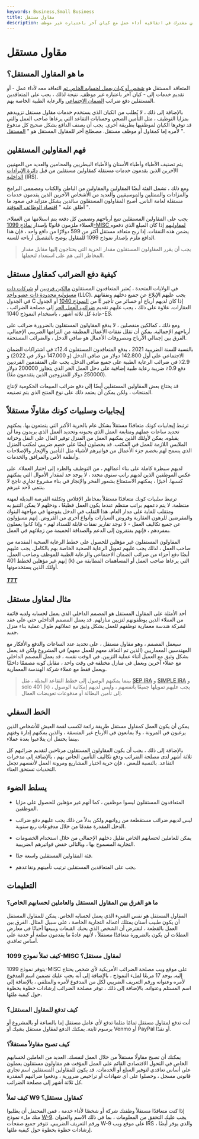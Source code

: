 ```yaml
---
keywords: Business,Small Business
title: مقاول مستقل
description: المتعاقد المستقل هو شخص أو كيان مشترك في اتفاقية أداء عمل مع كيان آخر باعتباره غير موظف.
---
```


# مقاول مستقل
## ما هو المقاول المستقل؟

المتعاقد المستقل هو [شخص أو كيان يعمل لحسابه الخاص تم](/self-employed-person) التعاقد معه لأداء عمل - أو تقديم خدمات إلى - كيان آخر باعتباره غير موظف. نتيجة لذلك ، يجب على المتعاقدين المستقلين دفع ضرائب [الضمان الاجتماعي](/oasdi) والرعاية الطبية الخاصة بهم.

بالإضافة إلى ذلك ، لا يُطلب من الكيان الذي يستخدم خدمات مقاول مستقل تزويدهم بمزايا التوظيف ، مثل التأمين الصحي وحسابات التقاعد التي يرعاها صاحب العمل والتي قد توفرها الكيان لموظفيها بطريقة أخرى. يجب أن يصنف الدافع بشكل صحيح كل مدفوع لأمره إما كمقاول أو موظف مستقل. مصطلح آخر للمقاول المستقل هو " [المستقل](/freelancer) ".

## فهم المقاولين المستقلين

يتم تصنيف الأطباء وأطباء الأسنان والأطباء البيطريين والمحامين والعديد من المهنيين الآخرين الذين يقدمون خدمات مستقلة كمقاولين مستقلين من قبل [دائرة الإيرادات الداخلية](/irs) (IRS).

ومع ذلك ، تشمل الفئة أيضًا المقاولين والمقاولين من الباطن والكتاب ومصممي البرامج والمزادات والممثلين والموسيقيين والعديد من الأشخاص الآخرين الذين يقدمون خدمات مستقلة لعامة الناس. أصبح المقاولون المستقلون سائدين بشكل متزايد في صعود ما أطلق عليه " [اقتصاد الوظائف المؤقتة](/freelance-economy) ".

يجب على المقاولين المستقلين تتبع أرباحهم وتضمين كل دفعة يتم استلامها من العملاء. العملاء ملزمون قانونًا بإصدار [نماذج 1099-MISC لمقاوليهم](/form1099-misc) إذا كان المبلغ الذي دفعوه يضمن هذه النفقات. إذا ربح متعاقد مستقل أكثر من 599 دولارًا من دافع واحد ، فإن هذا الدافع ملزم بإصدار نموذج 1099 للمقاول يوضح بالتفصيل أرباحه للسنة.

> يجب أن يقرر المقاولون المستقلون مقدار الحرية التي يحتاجون إليها مقابل مقدار المخاطر التي هم على استعداد لتحملها.

>

## كيفية دفع الضرائب كمقاول مستقل

في الولايات المتحدة ، يُعتبر المتعاقدون المستقلون [مالكين فرديين](/soleproprietorship) أو [شركات ذات مسؤولية محدودة ذات عضو واحد](/llc) (LLC). يجب عليهم الإبلاغ عن جميع دخلهم ونفقاتهم في الجدول C من [النموذج 1040](/1040) أو الجدول E إذا كان لديهم أرباح أو خسائر من تأجير العقارات. علاوة على ذلك ، يجب عليهم تقديم [ضرائب العمل الحر](/estimated-tax) إلى مصلحة الضرائب ، عادة كل ثلاثة أشهر ، باستخدام النموذج 1040-ES.

ومع ذلك ، كمالكين منفصلين ، لا يدفع المقاولون المستقلون بالضرورة ضرائب على أرباحهم الإجمالية. يمكن أن تقلل نفقات الأعمال المطبقة من التزامها الضريبي الإجمالي. الفرق بين إجمالي الأرباح ومصروفات الأعمال هو صافي الدخل ، والضرائب المستحقة.

بالنسبة للسنة الضريبية 2021 ، يدفع المتعاقدون المستقلون 12.4٪ في اشتراكات الضمان الاجتماعي على أول 142.800 دولار من صافي الدخل (و 147.000 دولار في 2022) و 2.9٪ في ضرائب الرعاية الطبية على جميع صافي الدخل. يجب على المتقدمين الفرديين دفع 0.9٪ ضريبة رعاية طبية إضافية على دخل العمل الحر الذي يتجاوز 200000 دولار (250000 دولار للمتزوجين الذين يتقدمون معًا).

قد يحتاج بعض المقاولين المستقلين أيضًا إلى دفع ضرائب المبيعات الحكومية لإنتاج المنتجات ، ولكن يمكن أن يعتمد ذلك على نوع المنتج الذي يتم تصنيعه.

## إيجابيات وسلبيات كونك مقاولًا مستقلاً

ترتبط إيجابيات كونك متعاقدًا مستقلاً بشكل عام بالحرية الأكبر التي يتمتعون بها. يمكنهم تحديد ساعات عملهم ومتابعة العمل الذي يحبونه وتحديد العمل الذي يريدون وما لن يقبلوه. يمكن لأولئك الذين يمكنهم العمل من المنزل توفير المال على النقل وخزانة الملابس اللازمة للعمل في المكتب. قد يحصلون أيضًا على خصم ضريبي لمكتب المنزل الذي يسمح لهم بخصم جزء الأعمال من فواتيرهم لأشياء مثل التأمين والإيجار والإصلاحات وأنظمة الأمن والمرافق والخدمات.

لديهم سيطرة كاملة على بناء أعمالهم ، من التوظيف والطرد إلى اختيار العملاء. على عكس الموظفين الذين لديهم راتب سنوي محدد ، لا يوجد حد لمقدار الأموال التي يمكنهم كسبها. أخيرًا ، يمكنهم الاستمتاع بشعور الفخر والإنجاز في بناء مشروع تجاري ناجح لا ينتمي لأحد غيرهم.

ترتبط سلبيات كونك متعاقدًا مستقلاً بمخاطر الإفلاس وتكلفة الفرصة البديلة لمهنة منتظمة. لا يتم دعمهم براتب منتظم عندما يكون العمل فظيعًا ، ودخلهم لا يمكن التنبؤ به ومتقلب للغاية على مدار العام. هذا التقلب في الدخل يقوضها في مواجهة البنوك والمقرضين للرهون العقارية وقروض السيارات وأنواع أخرى من القروض. إنهم مسؤولون عن جميع تكاليف العمل - لا توجد تقارير نفقات قابلة للسداد لهم - وإذا كانوا يعملون بمفردهم ، فإنهم يفتقرون إلى الدعم والصداقة الحميمة من زملائهم في العمل.

المقاولون المستقلون غير مؤهلين للحصول على خطط الرعاية الصحية المقدمة من صاحب العمل ، لذلك يجب عليهم تمويل الرعاية الصحية الخاصة بهم بالكامل. يجب عليهم أيضًا دفع أجزاء من ضرائب الضمان الاجتماعي والرعاية الطبية للموظف وصاحب العمل. إنهم غير مؤهلين لخطط 401 (k) التي يرعاها صاحب العمل أو المساهمات المطابقة من أولئك الذين يستخدمونها.

<h5> <a href=""> TTT </a> </h5>

## مثال لمقاول مستقل

أحد الأمثلة على المقاول المستقل هو المصمم الداخلي الذي يعمل لحسابه ولديه قائمة من العملاء الذين يوظفونهم لتزيين منازلهم. قد يعمل المصمم الداخلي حتى على عقد لشركة هندسة معمارية توظفهم للعمل بشكل وثيق مع عملائهم طوال عملية بناء منزل جديد.

سيعمل المصمم ، وهو مقاول مستقل ، على تحديد عدد الساعات والدفع والأفكار مع المهندسين المعماريين (الذين تم التعاقد معهم للعمل معهم) في المشروع ولكن قد يعمل بشكل وثيق مع العميل أثناء عملية التزيين. في الوقت نفسه ، قد يعمل المصمم الداخلي مع عملاء آخرين ويعمل في منازل مختلفة في وقت واحد ، مقابل كونه مصممًا داخليًا ويعمل فقط مع عملاء شركة الهندسة المعمارية.

> بينما يمكنهم الوصول إلى خطط التقاعد البديلة ، مثل [SEP IRA](/sep) و [SIMPLE IRA](/simple-ira) و solo 401 (k) ، يجب عليهم تمويلها جميعًا بأنفسهم ، وليس لديهم إمكانية الوصول إلى تأمين البطالة أو مدفوعات تعويضات العمال.

>

## الخط السفلي

يمكن أن يكون العمل كمقاول مستقل طريقة رائعة لكسب لقمة العيش للأشخاص الذين يرغبون في المرونة ، ولا يمانعون في الأرباح غير المتسقة ، والذين يمكنهم إدارة وقتهم بينما يحتمل أن يتلاعبوا بعدة عملاء.

بالإضافة إلى ذلك ، يجب أن يكون المقاولون المستقلون مرتاحين لتقديم ضرائبهم كل ثلاثة أشهر لدى مصلحة الضرائب ودفع تكاليف التأمين الخاص بهم ، بالإضافة إلى مدخرات التقاعد. بالنسبة للبعض ، فإن حرية اختيار المشاريع ومرونة العمل لأنفسهم تجعل التحديات تستحق العناء.

## يسلط الضوء

- المتعاقدون المستقلون ليسوا موظفين ، كما أنهم غير مؤهلين للحصول على مزايا الموظفين.

- ليس لديهم ضرائب مستقطعة من رواتبهم ولكن بدلاً من ذلك يجب عليهم دفع ضرائب الدخل المقدرة مقدمًا من خلال مدفوعات ربع سنوية.

- يمكن للعاملين لحسابهم الخاص تقليل دخلهم الإجمالي من خلال استخدام الخصومات التجارية المسموح بها ، وبالتالي خفض فواتيرهم الضريبية.

- فئة المقاولين المستقلين واسعة جدًا.

- يجب على المتعاقدين المستقلين ترتيب تأمينهم وتقاعدهم.

## التعليمات

### ما هو الفرق بين المقاول المستقل والعاملين لحسابهم الخاص؟

المقاول المستقل هو نفس الشيء الذي يعمل لحسابه الخاص. يمكن للمقاول المستقل أن يكون طبيب أسنان يمتلك أعماله التجارية الخاصة ، على سبيل المثال. الفرق بين العمل بالقطعة ، لنفترض أن الشخص الذي يحبك القبعات ويبيعها أحيانًا في معارض العطلات لن يكون بالضرورة متعاقدًا مستقلاً ، لأنهم عادةً ما يقدمون سلعة أو خدمة على أساس تعاقدي.

### كيف تملأ نموذج 1099-MISC لمقاول مستقل؟

يتوفر نموذج 1099-MISC على موقع ويب مصلحة الضرائب الأمريكية لأي شخص يحتاج إليه. يوجد 17 مربعًا لملء النموذج ، بالإضافة إلى أنه يجب عليك تضمين اسم المدفوع لأمره وعنوانه ورقم التعريف الضريبي لكل من المدفوع لأمره والمتلقي ، بالإضافة إلى اسم المستلم وعنوانه. بالإضافة إلى ذلك ، توفر مصلحة الضرائب إرشادات خطوة بخطوة حول كيفية ملئها.

### كيف تدفع للمقاول المستقل؟

أنت تدفع لمقاول مستقل تمامًا مثلما تدفع لأي عامل مستقل إما بالساعة أو بالمشروع أو برسوم ثابتة. يمكنك الدفع لمقاول مستقل بشيك أو Venmo أو PayPal أو نقدًا.

### كيف تصبح مقاولاً مستقلاً؟

يمكنك أن تصبح مقاولًا مستقلاً من خلال العمل لنفسك. العديد من العاملين لحسابهم الخاص في التحول الاقتصادي القائم على العمل المؤقت هم مقاولون مستقلون يعملون على أساس تعاقدي لتوفير السلع أو الخدمات. قد يكون للمقاولين المستقلين اسم تجاري قانوني مسجل ، وحصلوا على أي شهادات أو تراخيص ضرورية ، ودفعوا ضرائبهم المقدرة كل ثلاثة أشهر إلى مصلحة الضرائب.

### كيف تملأ W9 كمقاول مستقل؟

إذا كنت متعاقدًا مستقلاً وظفتك شركة أو شخصًا لأداء خدمة ، فمن المحتمل أن يطلبوا منك ملء نموذج [W-9](/w9form). يجب عليك التحقق من المعلومات ، بما في ذلك الاسم والعنوان ورقم التعريف الضريبي. تتوفر جميع صفحات W-9 على موقع ويب IRS ، والذي يوفر أيضًا إرشادات خطوة بخطوة حول كيفية ملئها.

